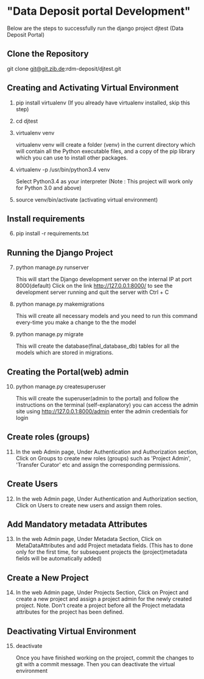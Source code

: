 
# "Data Deposit portal Development"

Below are the steps to successfully run the django project djtest (Data Deposit Portal)

## Clone the Repository

git clone git@git.zib.de:rdm-deposit/djtest.git

## Creating and Activating Virtual Environment

1. pip install virtualenv (If you already have virtualenv installed, skip this step)

2. cd djtest

3. virtualenv venv

    virtualenv venv will create a folder (venv) in the current directory which will contain all the Python executable files,
    and a copy of the pip library which you can use to install other packages.

4. virtualenv -p /usr/bin/python3.4 venv

    Select Python3.4 as your interpreter (Note : This project will work only for Python 3.0 and above)

5. source venv/bin/activate  (activating virtual environment)

## Install requirements

6. pip install -r requirements.txt

## Running the Django Project

7. python manage.py runserver

    This will start the Django development server on the internal IP at port 8000(default)
    Click on the link  http://127.0.0.1:8000/ to see the development server running and quit the server with Ctrl + C

8. python manage.py makemigrations 

    This will create all necessary models and you need to run this command every-time you make a change to the the model
 
9. python manage.py migrate

    This will create the database(final_database_db) tables for all the models which are stored in migrations.

## Creating the Portal(web) admin

10. python manage.py createsuperuser

    This will create the superuser(admin to the portal) and follow the instructions on the terminal (self-explanatory)
    you can access the admin site using http://127.0.0.1:8000/admin enter the admin credentials for login

## Create roles (groups)

11. In the web Admin page, Under Authentication and Authorization section, Click on Groups to create new roles (groups) such as 
    'Project Admin', 'Transfer Curator' etc and assign the corresponding permissions.

## Create Users

12. In the web Admin page, Under Authentication and Authorization section, Click on Users to create new users and assign them roles.
   
## Add Mandatory metadata Attributes

13. In the web Admin page, Under Metadata Section, Click on MetaDataAttributes and add Project metadata fields. 
   (This has to done only for the first time, for subsequent projects the (project)metadata fields will be automatically added)
   
## Create a New Project 

14. In the web Admin page, Under Projects Section, Click on Project and create a new project and assign a project admin for the newly created project.
    Note. Don't create a project before all the Project metadata attributes for the project has been defined. 

## Deactivating Virtual Environment

15. deactivate

    Once you have finished working on the project, commit the changes to git with a commit message. Then you can deactivate the virtual environment


